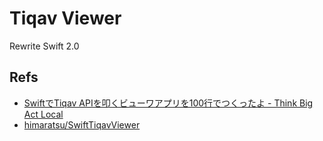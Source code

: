# Tiqav Viewer

Rewrite Swift 2.0

## Refs
- [SwiftでTiqav APIを叩くビューワアプリを100行でつくったよ - Think Big Act Local](http://himaratsu.hatenablog.com/entry/swift/tiqav)
- [himaratsu/SwiftTiqavViewer](https://github.com/himaratsu/SwiftTiqavViewer)

